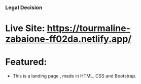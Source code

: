 ### Legal Decision

# Live Site: https://tourmaline-zabaione-ff02da.netlify.app/

# Featured:
* This is a landing page , made in HTML. CSS and Bootstrap.